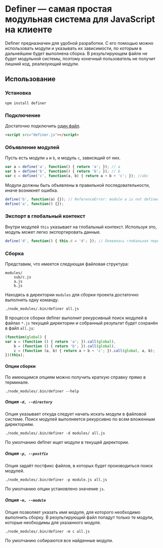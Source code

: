 # Definer — самая простая модульная система для JavaScript на клиенте

Definer предназначен для удобной разработки. С его помощью можно использовать модули и указывать их зависимости, по которым в дальнейшем будет выполнена сборка. В результирующем файле не будет модульной системы, поэтому конечный пользователь не получит лишний код, реализующий модули.

## Использование

### Установка

    npm install definer

### Подключение

Достаточно подключить [один файл](https://github.com/tenorok/definer/blob/master/definer.js).
```html
<script src="definer.js"></script>
```

### Объявление модулей

Пусть есть модули `a` и `b`, и модуль `c`, зависящий от них.

```javascript
var a = define('a', function() { return 'a'; }); // a
var b = define('b', function() { return 'b'; }); // b
var c = define('c', function(a, b) { return a + b + 'c'; }); //abc
```

Модули должны быть объявлены в правильной последовательности, иначе возникнет ошибка.

```javascript
define('b', function(a) {}); // ReferenceError: module a is not defined
define('a', function() {});
```

### Экспорт в глобальный контекст

Внутри модулей `this` указывает на глобальный контекст. Используя это, модуль может легко экспортировать данные.

```javascript
define('d', function() { this.d = 'd'; }); // Появилась глобальная переменная d
```

### Сборка

Представим, что имеется следующая файловая структура:

```
modules/
    sub/c.js
    a.js
    b.js
```

Находясь в директории `modules` для сборки проекта достаточно выполнить одну команду.

    ./node_modules/.bin/definer all.js

В процессе сборки definer выполнит рекурсивный поиск модулей в файлах `*.js` текущей директории и собранный результат будет сохранён в файл `all.js`:

```javascript
(function(global) {
var a = (function () { return 'a'; }).call(global),
    b = (function () { return 'b'; }).call(global),
    c = (function (a, b) { return a + b + 'c'; }).call(global, a, b);
})(this);
```

#### Опции сборки

По имеющимся опциям можно получить краткую справку прямо в терминале.

    ./node_modules/.bin/definer --help

##### Опция `-d, --directory`

Опция указывает откуда следует начать искать модули в файловой системе. Поиск модулей выполняется рекурсивно по всем вложенным директориям.

    ./node_modules/.bin/definer -d modules/ all.js

По умолчанию definer ищет модули в текущей директории.

##### Опция `-p, --postfix`

Опция задаёт постфикс файлов, в которых будет производиться поиск модулей.

    ./node_modules/.bin/definer -p module.js all.js

По умолчанию опции установлено значение `js`.

##### Опция `-m, --module`

Опция позволяет указать имя модуля, для которого необходимо выполнить сборку. В результирующий файл попадут только те модули, которые необходимы для указанного модуля.

    ./node_modules/.bin/definer -m c all.js

По умолчанию собираются все найденные модули.
